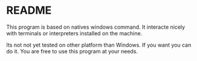﻿# README
This program is based on natives windows command.
It interacte nicely with terminals or interpreters installed on the machine.

Its not not yet tested on other platform than Windows.
If you want you can do it.
You are free to use this program at your needs.
